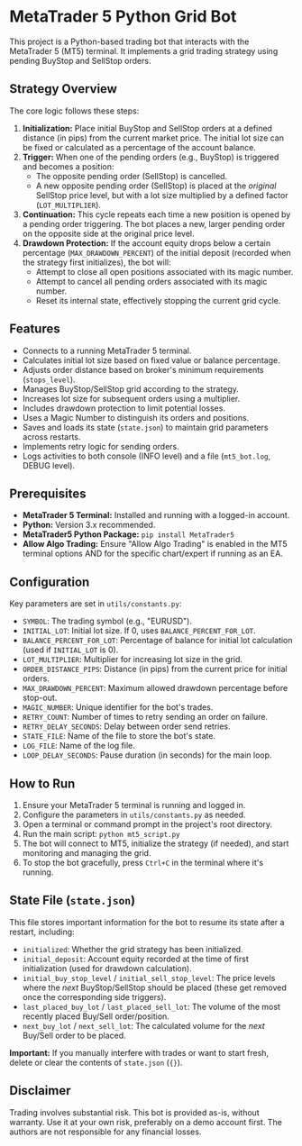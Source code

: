 # MetaTrader 5 Python Grid Bot

This project is a Python-based trading bot that interacts with the MetaTrader 5 (MT5) terminal. It implements a grid trading strategy using pending BuyStop and SellStop orders.

## Strategy Overview

The core logic follows these steps:

1.  **Initialization:** Place initial BuyStop and SellStop orders at a defined distance (in pips) from the current market price. The initial lot size can be fixed or calculated as a percentage of the account balance.
2.  **Trigger:** When one of the pending orders (e.g., BuyStop) is triggered and becomes a position:
    *   The opposite pending order (SellStop) is cancelled.
    *   A new opposite pending order (SellStop) is placed at the *original* SellStop price level, but with a lot size multiplied by a defined factor (`LOT_MULTIPLIER`).
3.  **Continuation:** This cycle repeats each time a new position is opened by a pending order triggering. The bot places a new, larger pending order on the opposite side at the original price level.
4.  **Drawdown Protection:** If the account equity drops below a certain percentage (`MAX_DRAWDOWN_PERCENT`) of the initial deposit (recorded when the strategy first initializes), the bot will:
    *   Attempt to close all open positions associated with its magic number.
    *   Attempt to cancel all pending orders associated with its magic number.
    *   Reset its internal state, effectively stopping the current grid cycle.

## Features

*   Connects to a running MetaTrader 5 terminal.
*   Calculates initial lot size based on fixed value or balance percentage.
*   Adjusts order distance based on broker's minimum requirements (`stops_level`).
*   Manages BuyStop/SellStop grid according to the strategy.
*   Increases lot size for subsequent orders using a multiplier.
*   Includes drawdown protection to limit potential losses.
*   Uses a Magic Number to distinguish its orders and positions.
*   Saves and loads its state (`state.json`) to maintain grid parameters across restarts.
*   Implements retry logic for sending orders.
*   Logs activities to both console (INFO level) and a file (`mt5_bot.log`, DEBUG level).

## Prerequisites

*   **MetaTrader 5 Terminal:** Installed and running with a logged-in account.
*   **Python:** Version 3.x recommended.
*   **MetaTrader5 Python Package:** `pip install MetaTrader5`
*   **Allow Algo Trading:** Ensure "Allow Algo Trading" is enabled in the MT5 terminal options AND for the specific chart/expert if running as an EA.

## Configuration

Key parameters are set in `utils/constants.py`:

*   `SYMBOL`: The trading symbol (e.g., "EURUSD").
*   `INITIAL_LOT`: Initial lot size. If 0, uses `BALANCE_PERCENT_FOR_LOT`.
*   `BALANCE_PERCENT_FOR_LOT`: Percentage of balance for initial lot calculation (used if `INITIAL_LOT` is 0).
*   `LOT_MULTIPLIER`: Multiplier for increasing lot size in the grid.
*   `ORDER_DISTANCE_PIPS`: Distance (in pips) from the current price for initial orders.
*   `MAX_DRAWDOWN_PERCENT`: Maximum allowed drawdown percentage before stop-out.
*   `MAGIC_NUMBER`: Unique identifier for the bot's trades.
*   `RETRY_COUNT`: Number of times to retry sending an order on failure.
*   `RETRY_DELAY_SECONDS`: Delay between order send retries.
*   `STATE_FILE`: Name of the file to store the bot's state.
*   `LOG_FILE`: Name of the log file.
*   `LOOP_DELAY_SECONDS`: Pause duration (in seconds) for the main loop.

## How to Run

1.  Ensure your MetaTrader 5 terminal is running and logged in.
2.  Configure the parameters in `utils/constants.py` as needed.
3.  Open a terminal or command prompt in the project's root directory.
4.  Run the main script: `python mt5_script.py`
5.  The bot will connect to MT5, initialize the strategy (if needed), and start monitoring and managing the grid.
6.  To stop the bot gracefully, press `Ctrl+C` in the terminal where it's running.

## State File (`state.json`)

This file stores important information for the bot to resume its state after a restart, including:

*   `initialized`: Whether the grid strategy has been initialized.
*   `initial_deposit`: Account equity recorded at the time of first initialization (used for drawdown calculation).
*   `initial_buy_stop_level` / `initial_sell_stop_level`: The price levels where the *next* BuyStop/SellStop should be placed (these get removed once the corresponding side triggers).
*   `last_placed_buy_lot` / `last_placed_sell_lot`: The volume of the most recently placed Buy/Sell order/position.
*   `next_buy_lot` / `next_sell_lot`: The calculated volume for the *next* Buy/Sell order to be placed.

**Important:** If you manually interfere with trades or want to start fresh, delete or clear the contents of `state.json` (`{}`).

## Disclaimer

Trading involves substantial risk. This bot is provided as-is, without warranty. Use it at your own risk, preferably on a demo account first. The authors are not responsible for any financial losses. 